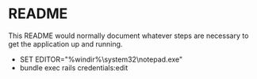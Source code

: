 # README

This README would normally document whatever steps are necessary to get the
application up and running.

* SET EDITOR="%windir%\system32\notepad.exe"
* bundle exec rails credentials:edit
